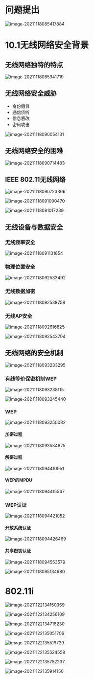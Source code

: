 

# 问题提出

![image-20211118085417884](.assets/image-20211118085417884.png)

# 10.1无线网络安全背景

## 无线网络独特的特点

![image-20211118085941719](.assets/image-20211118085941719.png)

## 无线网络安全威胁

- 身份假冒
- 通信侦听
- 信息篡改
- 密码攻击

![image-20211118090054131](.assets/image-20211118090054131.png)

## 无线网络安全的困难

![image-20211118090714483](.assets/image-20211118090714483.png)

## IEEE 802.11无线网络

![image-20211118090723366](.assets/image-20211118090723366.png)

![image-20211118091000470](.assets/image-20211118091000470.png)

![image-20211118091017239](.assets/image-20211118091017239.png)

## 无线设备与数据安全

### 无线频率安全

![image-20211118091131654](.assets/image-20211118091131654.png)

### 物理位置安全

![image-20211118092533492](.assets/image-20211118092533492.png)

### 无线数据加密

![image-20211118092538758](.assets/image-20211118092538758.png)

### 无线AP安全

![image-20211118092616825](.assets/image-20211118092616825.png)

![image-20211118092543704](.assets/image-20211118092543704.png)

## 无线网络的安全机制



![image-20211118093233295](.assets/image-20211118093233295.png)

### 有线等价保密机制WEP

![image-20211118093238115](.assets/image-20211118093238115.png)

![image-20211118093245440](.assets/image-20211118093245440.png)

### WEP

![image-20211118093250082](.assets/image-20211118093250082.png)

#### 加密过程

![image-20211118093534675](.assets/image-20211118093534675.png)

#### 解密过程

![image-20211118094410951](.assets/image-20211118094410951.png)

#### WEP的MPDU

![image-20211118094415547](.assets/image-20211118094415547.png)

### WEP认证

![image-20211118094421052](.assets/image-20211118094421052.png)

#### 开放系统认证

![image-20211118094426469](.assets/image-20211118094426469.png)

#### 共享密钥认证

![image-20211118094553579](.assets/image-20211118094553579.png)

![image-20211118095134980](.assets/image-20211118095134980.png)



# 802.11i

![image-20211122134150369](.assets/image-20211122134150369.png)

![image-20211122134256109](.assets/image-20211122134256109.png)

![image-20211122134718230](.assets/image-20211122134718230.png)

![image-20211122135051706](.assets/image-20211122135051706.png)

![image-20211122135519729](.assets/image-20211122135519729.png)

![image-20211122135524558](.assets/image-20211122135524558.png)

![image-20211122135752237](.assets/image-20211122135752237.png)

![image-20211122135914150](.assets/image-20211122135914150.png)

